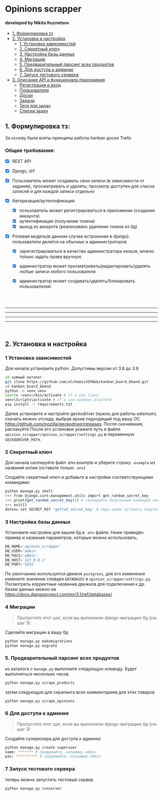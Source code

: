 # Opinions scrapper
#### developed by Nikita Kuznetsov


* [1. Формулировка тз](#task_description)
* [2. Установка и настройка](#setup)
    * [1. Установка зависимостей](#dependences)
    * [2. Секретный ключ](#create_secret_key)
    * [3. Настройка базы данных](#setup_db)
    * [4. Миграции](#migrations)
    * [5. Предварительный парсинг всех продуктов](#scrap_sitemap)
    * [6. Для доступа к админке ](#admin_panel)
    * [7. Запуск тестового сервера](#test_server)
* [3. Описание API и функционала приложения](#api_description)
    * [Регистрация и вход](#auth)
    * [Пользователи](#users)
    * [Доски](#boards)
    * [Задачи](#tasks)
    * [Теги для задач](#tasktags)
    * [Списки задач](#todolists)


## 1. Формулировка тз:
<a name="task_description"></a> 
За основу были взяты принципы работы kanban доски Trello

### Общие требования: 

* [x] REST API
* [x] Django, drf

* [x] Пользователь может создавать свои записи (в зависимости от задания), просматривать и удалять; просмотр доступен для списка записей и для каждой записи отдельно
* [x] Авторизация/аутентификация: 
    * [x] пользователь может регистрироваться в приложении (создание аккаунта)
    * [x] аутентификация (получение токена)
    * [x] выход из аккаунта (реализовано удаление токена из бд)
* [x] Ролевая модель(в данном случае встроенная в django): пользователи делятся на обычных и администраторов 
    * [x] зарегистрироваться в качестве администратора нельзя, можно только задать права вручную
    * [x] администратор может просматривать/редактировать/удалять любые записи любого пользователя
    * [x] администратор может создавать/удалять/блокировать пользователей.



<br><br>

---
---
---
---

<br>  

## 2. Установка и настройка
<a name="setup"></a> 

### 1 Установка зависимостей
<a name="dependences"></a> 

Для начала установите python.
Допустимы версии от 3.6 до 3.9


```bash
cd нужный каталог
git clone https://github.com/alchemistOfWeb/kanban_board_bkend.git
cd kanban_board_bkend
python -m venv venv
source <venv>/bin/activate # if u use linux
venv\Scripts\activate # if u use windows platform
pip install -r requirements.txt
```

Далее установите и настройте geckodriver (нужно для работы selenium).
скачать можно отсюда, выбрав архив подходящий под вашу ОС https://github.com/mozilla/geckodriver/releases. После скачивания, распакуйте
После его установки укажите путь в файле `opinion_scrapper/opinion_scrapper/settings.py` в переменную `GECKODRIVER_PATH`.


### 2 Секретный ключ
<a name="create_secret_key"></a> 

Для начала скопируйте файл .env.example и уберите строку `.example` из названия копии (оставьте только `.env`)

Создайте секретный ключ и добавьте в настройки соответствующими командами:
```bash
python manage.py shell
>>> from django.core.management.utils import get_random_secret_key
>>> print(get_random_secret_key()) # скопируйте полученный командой ключ
>>> exit()
dotenv set SECRET_KEY 'getted_secret_key' # сюда нужно вставить полученный ключ
```

### 3 Настройка базы данных
<a name="setup_db"></a> 

Установите настройки для вашей бд в `.env` файле. Ниже приведён пример и названия параметров, которые можно использовать. 
```py
DB_NAME='opinion_scrapper'
DB_USER='admin'
DB_PASS='admin'
DB_HOST='127.0.0.1'
DB_PORT='5432'
```
По умолчанию используется движок `postgress`, для его изменения измените значение словаря `DATABASES` в `opinion_scrapper/settings.py`.
Посмотреть корректные названия движков для подключения к др. базам данных можно на https://docs.djangoproject.com/en/3.1/ref/databases/

### 4 Миграции
<a name="migrations"></a> 

> Пропустите этот шаг, если вы выполнили django-миграцию бд (см. шаг 3)

Сделайте миграции в вашу бд
```bash
python manage.py makemigrations
python manage.py migrate
```

### 5. Предварительный парсинг всех продуктов 
<a name="scrap_sitemap"></a> 

из каталога с `manage.py` выполните следующую команду. Будет выполняться несколько часов.
```bash
python manage.py scrape_products
```
затем следующую для скрапинга всех комментариев для этих товаров
```bash
python manage.py scrape_opinions
```


### 6 Для доступа к админке 
<a name="admin_panel"></a> 

> Пропустите этот шаг, если вы выполнили django-миграцию бд (см. шаг 3)

Создайте суперюзера для доступа к админке
```bash
python manage.py create superuser
name: ******* # придумайте, например admin
pas: ********** # придумайте, например admin
```

### 7 Запуск тестового сервера
<a name="test_server"></a> 

теперь можно запустить тестовый сервер
```bash
python manage.py runserver
```

